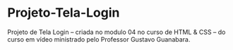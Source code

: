# Projeto-Tela-Login
 Projeto de Tela Login – criada no modulo 04 no curso de HTML & CSS – do curso em vídeo ministrado pelo Professor Gustavo Guanabara.
